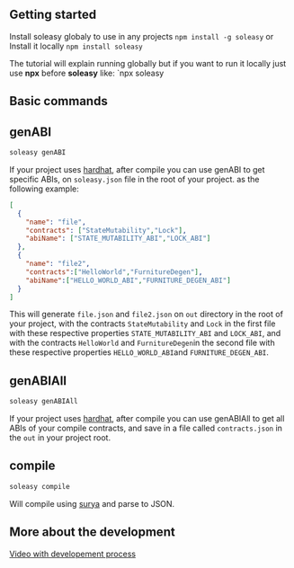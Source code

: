 
## Getting started
Install soleasy globaly to use in any projects
`npm install -g soleasy`
or Install it locally 
`npm install soleasy`

The tutorial will explain running globally but if you want to run it locally just use **npx** before **soleasy** like:
`npx soleasy
## Basic commands

## genABI
```bash 
soleasy genABI
```
If your project uses [hardhat](https://www.npmjs.com/package/hardhat), after compile you can use genABI to get specific ABIs, on `soleasy.json` file in the root of your project. as the following example:
```json
[
  {
    "name": "file",
    "contracts": ["StateMutability","Lock"],
    "abiName": ["STATE_MUTABILITY_ABI","LOCK_ABI"]
  },
  {
    "name": "file2",
    "contracts":["HelloWorld","FurnitureDegen"],
    "abiName":["HELLO_WORLD_ABI","FURNITURE_DEGEN_ABI"]
  }
]
```

This will generate `file.json` and `file2.json` on `out` directory in the root of your project, with the contracts `StateMutability` and `Lock` in the first file with these respective properties `STATE_MUTABILITY_ABI` and `LOCK_ABI`, and with the contracts `HelloWorld` and `FurnitureDegen`in the second file  with these respective properties `HELLO_WORLD_ABI`and `FURNITURE_DEGEN_ABI`.
## genABIAll
```bash 
soleasy genABIAll
```
If your project uses [hardhat](https://www.npmjs.com/package/hardhat), after compile you can use genABIAll to get all ABIs of your compile contracts, and save in a file called `contracts.json` in the `out` in your project root.
## compile
```bash 
soleasy compile
```
Will compile using [surya](https://www.npmjs.com/package/surya) and parse to JSON.
## More about the development
[Video with developement process](https://www.youtube.com/playlist?list=PLbWtSW17vSe7a6ZPTghUbSJZM8rijBprr)
